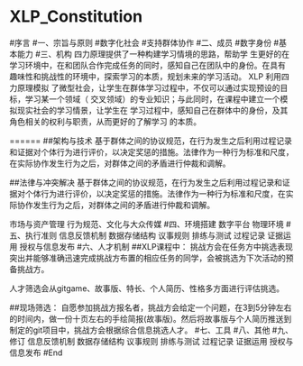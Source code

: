 ﻿# XLP_Constitution

#序言
#一、宗旨与原则
#数字化社会
#支持群体协作
#二、成员
#数字身份
#基本能力
#三、机构
四力原理提供了一种构建学习情境的思路，帮助学
生更好的在学习环境中，在和团队合作完成任务的同时，感知自己在团队中的身份。在具有
趣味性和挑战性的环境中，探索学习的本质，规划未来的学习活动。
XLP 利用四力原理模拟
了微型社会，让学生在群体学习过程中，不仅可以通过实现预设的目标，学习某一个领域（
交叉领域）的专业知识；与此同时，在课程中建立一个模拟现实社会的学习情景，让学生在
学习过程中，感知自己在群体中的身份，及其角色相关的权利与职责，从而更好的了解学习
的本质。

======
##架构与技术
基于群体之间的协议规范，在行为发生之后利用过程记录和证据对个体行为进行评价，以决定奖惩的措施。法律作为一种行为标准和尺度，在实际协作发生行为之后，对群体之间的矛盾进行仲裁和调解。

##法律与冲突解决
基于群体之间的协议规范，在行为发生之后利用过程记录和证据对个体行为进行评价，以决定奖惩的措施。法律作为一种行为标准和尺度，在实际协作发生行为之后，对群体之间的矛盾进行仲裁和调解。

市场与资产管理
行为规范、文化与大众传媒
#四、环境搭建
数字平台
物理环境
#五、执行准则
信息反馈机制
数据存储结构
议事规则
排练与测试
过程记录
证据运用
授权与信息发布
#六、人才机制
##XLP课程中：
挑战方会在任务方中挑选表现突出并能够准确迅速完成挑战方布置的相应任务的同学，会被挑选为下次活动的预备挑战方。

人才筛选会从gitgame、故事版、特长、个人简历、性格多方面进行评估挑选。

##现场筛选：
自愿参加挑战方报名者，挑战方会给定一个问题，在3到5分钟左右的时间内，做一份十页左右的手绘简报(故事版)。然后将故事版与个人简历推送到制定的git项目中，挑战方会根据综合信息挑选人才。
#七、工具
#八、其他
#九、修订
信息反馈机制
数据存储结构
议事规则
排练与测试
过程记录
证据运用
授权与信息发布
#End
